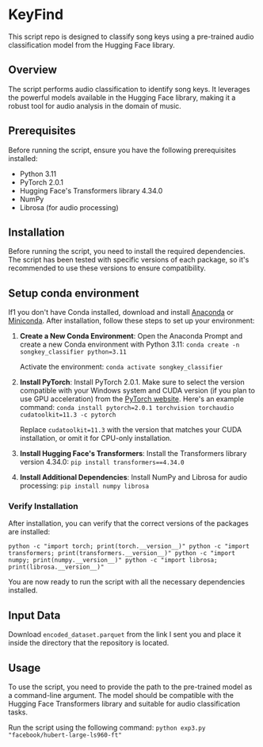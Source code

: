# KeyFind

This script repo is designed to classify song keys using a pre-trained audio classification model from the Hugging Face library.

## Overview

The script performs audio classification to identify song keys. It leverages the powerful models available in the Hugging Face library, making it a robust tool for audio analysis in the domain of music.

## Prerequisites

Before running the script, ensure you have the following prerequisites installed:

- Python 3.11
- PyTorch 2.0.1
- Hugging Face's Transformers library 4.34.0 
- NumPy
- Librosa (for audio processing)

## Installation

Before running the script, you need to install the required dependencies. The script has been tested with specific versions of each package, so it's recommended to use these versions to ensure compatibility.

## Setup conda environment

If1 you don't have Conda installed, download and install [Anaconda](https://www.anaconda.com/products/individual) or [Miniconda](https://docs.conda.io/en/latest/miniconda.html). After installation, follow these steps to set up your environment:

1. **Create a New Conda Environment**: Open the Anaconda Prompt and create a new Conda environment with Python 3.11:
    `conda create -n songkey_classifier python=3.11`
    
    Activate the environment:
    `conda activate songkey_classifier`
    
2. **Install PyTorch**: Install PyTorch 2.0.1. Make sure to select the version compatible with your Windows system and CUDA version (if you plan to use GPU acceleration) from the [PyTorch website](https://pytorch.org/get-started/locally/). Here's an example command:
    `conda install pytorch=2.0.1 torchvision torchaudio cudatoolkit=11.3 -c pytorch`

    Replace `cudatoolkit=11.3` with the version that matches your CUDA installation, or omit it for CPU-only installation.
    
3. **Install Hugging Face's Transformers**: Install the Transformers library version 4.34.0:
    `pip install transformers==4.34.0`
    
4. **Install Additional Dependencies**: Install NumPy and Librosa for audio processing:
    `pip install numpy librosa`
    

### Verify Installation

After installation, you can verify that the correct versions of the packages are installed:

`python -c "import torch; print(torch.__version__)" python -c "import transformers; print(transformers.__version__)" python -c "import numpy; print(numpy.__version__)" python -c "import librosa; print(librosa.__version__)"`

You are now ready to run the script with all the necessary dependencies installed.

## Input Data
Download `encoded_dataset.parquet` from the link I sent you and place it inside the directory that the repository is located.

## Usage

To use the script, you need to provide the path to the pre-trained model as a command-line argument. The model should be compatible with the Hugging Face Transformers library and suitable for audio classification tasks.

Run the script using the following command:
`python exp3.py "facebook/hubert-large-ls960-ft"`

